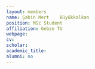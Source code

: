 ```yaml
---
layout: members
name: Şahin Mert	Büyükkalkan
position: MSc Student
affiliation: Gebze TU
webpage:
cv:
scholar:
academic_title:
alumni: no
---
```

